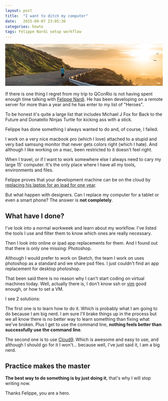 ```yaml
---
layout: post
title:  "I want to ditch my computer"
date:   2015-09-07 23:05:36
categories: howto
tags: Felippe Nardi setup workflow
---
```


![Run to your goals: Sunset](/img/ditch/ditch.jpg)

If there is one thing I regret from my trip to QConRio is not having spent enough time talking with [Felippe Nardi](https://twitter.com/FelippeNardi). He has been developing on a remote server for more than a year and he has enter to my list of "Heroes". 

To be honest it's quite a large list that includes Michael J Fox for Back to the Future and Donatello Ninjas Turtle for kicking ass with a stick.

Felippe has done something I always wanted to do and, of course, I failed. 

I work on a very nice macbook pro (which I love) attached to a stupid and very bad samsung monitor that never gets colors right (which I hate). And although I like working on a mac, been restricted to it doesn't feel right. 

When I travel, or if I want to work somewhere else I always need to cary my large 15' computer. It's the only place where I have all my tools, environments and files.

Felippe proves that your development machine can be on the cloud by [replacing his laptop for an ipad for one year](https://medium.com/@felippenardi/start-coding-from-an-ipad-d942ebe44c63). 

But what happen with designers. Can I replace my computer for a tablet or even a smart phone? The answer is **not completely**.

## What have I done?

I've look into a normal workweek and learn about my workflow. I've listed the tools I use and filter them to know which ones are really necessary.

Then I look into online or ipad app replacements for them. And I found out that there is only one missing: Photoshop.

Although I would prefer to work on Sketch, the team I work on uses photoshop as a standard and we share psd files. I just couldn't find an app replacement for desktop photoshop.

That been said there is no reason why I can't start coding on virtual machines today. Well, actually there is, I don't know ssh or [vim](http://www.vim.org/) good enough, or how to set a VM.

I see 2 solutions:

The first one is to learn how to do it. Which is probably what I am going to do because I am big nerd. I am sure I'll brake things up in the process but we all know there is no better way to learn something than fixing what we've broken. Plus I get to use the command line, **nothing feels better than successfully use the command line**.

The second one is to use [Cloud9](https://c9.io/). Which is awesome and easy to use, and although I should go for it I won't... because well, I've just said it, I am a big nerd.

## Practice makes the master

**The best way to do something is by just doing it**, that's why I will stop writing now.

Thanks Felippe, you are a hero.